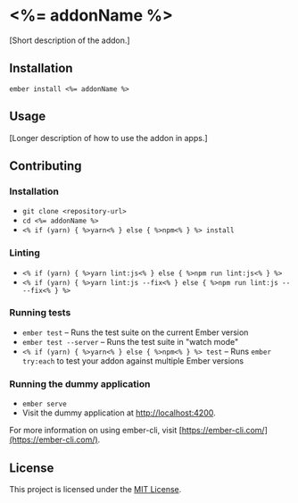 <%= addonName %>
==============================================================================

[Short description of the addon.]

Installation
------------------------------------------------------------------------------

```
ember install <%= addonName %>
```


Usage
------------------------------------------------------------------------------

[Longer description of how to use the addon in apps.]


Contributing
------------------------------------------------------------------------------

### Installation

* `git clone <repository-url>`
* `cd <%= addonName %>`
* `<% if (yarn) { %>yarn<% } else { %>npm<% } %> install`

### Linting

* `<% if (yarn) { %>yarn lint:js<% } else { %>npm run lint:js<% } %>`
* `<% if (yarn) { %>yarn lint:js --fix<% } else { %>npm run lint:js -- --fix<% } %>`

### Running tests

* `ember test` – Runs the test suite on the current Ember version
* `ember test --server` – Runs the test suite in "watch mode"
* `<% if (yarn) { %>yarn<% } else { %>npm<% } %> test` – Runs `ember try:each` to test your addon against multiple Ember versions

### Running the dummy application

* `ember serve`
* Visit the dummy application at [http://localhost:4200](http://localhost:4200).

For more information on using ember-cli, visit [https://ember-cli.com/](https://ember-cli.com/).

License
------------------------------------------------------------------------------

This project is licensed under the [MIT License](LICENSE.md).
